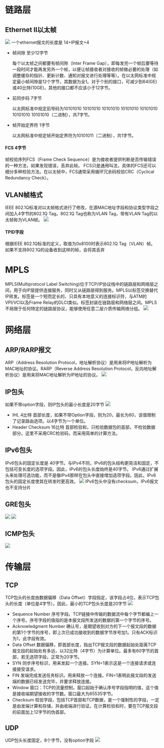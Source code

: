 # 链路层
## Ethernet Ⅱ以太帧
![](../picture/53.jpg)
一个ethernet报文的长度是 14+IP报文+4

- 帧间隙 至少12字节

    每个以太帧之间都要有帧间隙（Inter Frame Gap），即每发完一个帧后要等待一段时间才能再发另外一个帧，以便让帧接收者对接收的帧做必要的处理（如调整缓存的指针、更新计数、通知对报文进行处理等等）。在以太网标准中规定最小帧间隙是12个字节，其数据为全1。对于个别的接口，可减少到64(GE)或40比特(10GE)，其他的接口都不应该小于12字节。

- 前同步码 7字节

    以太网标准中规定前导码为10101010 10101010 10101010 10101010 10101010 10101010 10101010（二进制），共7字节。

- 帧开始定界符 1字节

    以太网标准中规定帧开始定界符为10101011（二进制），共1字节。

#### FCS 4字节
帧校验序列FCS（Frame Check Sequence）是为接收者提供判断是否传输错误的一种方法，如果发现错误，丢弃此帧。
FCS只是通用叫法，具体的FCS还可以细分多种校验方法。在以太帧中，FCS通常采用循环冗余码校验CRC（Cyclical Redundancy Check）。

## VLAN帧格式
IEEE 802.1Q标准对以太帧格式进行了修改，在源MAC地址字段和协议类型字段之间加入4字节的802.1Q Tag。802.1Q Tag也称为VLAN Tag，带有VLAN Tag的以太帧称为VLAN帧。
![](../picture/54.jpg)

#### TPID字段
根据IEEE 802.1Q标准的定义，取值为0x8100时表示802.1Q Tag（VLAN）帧。如果不支持802.1Q的设备收到这样的帧，会将其丢弃

# MPLS
MPLS(Multiprotocol Label Switching)位于TCP/IP协议栈中的链路层和网络层之间，用于向IP层提供连接服务，同时又从链路层得到服务。MPLS以标签交换替代IP转发。标签是一个短而定长的、只具有本地意义的连接标识符，与ATM的VPI/VCI以及Frame Relay的DLCI类似。标签封装在链路层和网络层之间。MPLS不局限于任何特定的链路层协议，能够使用任意二层介质传输网络分组。
![](../picture/55.jpg)

# 网络层
## ARP/RARP报文
ARP（Address Resolution Protocol，地址解析协议）是用来将IP地址解析为MAC地址的协议。RARP（Reverse Address Resolution Protocol，反向地址解析协议）是用来将MAC地址解析为IP地址的协议。
![](../picture/56.jpg)

## IP包头
如果不带option字段，则IP包头的最小长度是20字节
![](../picture/57.jpg)
- IHL 4比特
    首部长度，如果不带Option字段，则为20，最长为60，该值限制了记录路由选项。以4字节为一个单位。
- Header Checksum 16比特 
    首部检验和，只检验数据包的首部，不检验数据部分。这里不采用CRC检验码，而采用简单的计算方法。

## IPv6包头
IPv6包头的固定长度是 40字节。与IPv4不同，IPv6的包头结构更简洁和固定，不包括可变长度的选项字段。因此，IPv6的包头长度始终是40字节。
IPv6通过扩展头来处理可选功能，而不是像IPv4那样在包头中直接增加选项字段。因此，IPv6包头的固定长度使其在转发时更高效。
![](../picture/58.jpg)
IPv6包头中没有checksum，IPv6报文也不支持分片

## GRE包头
![](../picture/61.jpg)
![](../picture/63.jpg)

## ICMP包头
![](../picture/62.jpg)

# 传输层
## TCP
TCP包头的长度由数据偏移（Data Offset）字段指定，该字段占4位，表示TCP包头的长度（单位是4字节）。因此，最小的TCP包头长度是20字节
![](../picture/59.jpg)
- Sequence Number
    序号字段。TCP链接中传输的数据流中每个字节都编上一个序号。序号字段的值指的是本报文段所发送的数据的第一个字节的序号。
- Acknowledgment Number
    确认号，是期望收到对方的下一个报文段的数据的第1个字节的序号，即上次已成功接收到的数据字节序号加1。只有ACK标识为1，此字段有效。
- Data Offset
    数据偏移，即首部长度，指出TCP报文段的数据起始处距离TCP报文段的起始处有多远，以32比特（4字节）为计算单位。最多有60字节的首部，若无选项字段，正常为20字节。
- SYN
    同步序号标识，用来发起一个连接。SYN=1表示这是一个连接请求或连接接受请求。
- FIN
    发端完成发送任务标识。用来释放一个连接。FIN=1表明此报文段的发送端的数据已经发送完毕，并要求释放连接。
- Window
    窗口：TCP的流量控制，窗口起始于确认序号字段指明的值，这个值是接收端期望接收的字节数。窗口最大为65535字节。
- Checksum
    校验字段，包括TCP首部和TCP数据，是一个强制性的字段，一定是由发端计算和存储，并由收端进行验证。在计算检验和时，要在TCP报文段的前面加上12字节的伪首部。

## UDP
UDP包头长度固定，8个字节，没有option字段
![](../picture/60.jpg)
